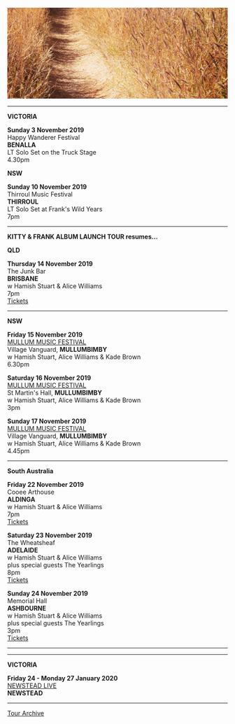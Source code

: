 ![](data/image/news/tourbanner2.jpg)


* * * * *

**VICTORIA**

**Sunday 3 November 2019**\
Happy Wanderer Festival\
**BENALLA**\
LT Solo Set on the Truck Stage\
4.30pm

**NSW**

**Sunday 10 November 2019**\
Thirroul Music Festival\
**THIRROUL**\
LT Solo Set at Frank's Wild Years\
7pm

* * * * *

**KITTY & FRANK ALBUM LAUNCH TOUR resumes...**

**QLD**

**Thursday 14 November 2019**\
The Junk Bar\
**BRISBANE**\
w Hamish Stuart & Alice Williams\
7pm\
[Tickets](http://www.trybooking.com/BEAUC)

* * * * *

**NSW**

**Friday 15 November 2019**\
[MULLUM MUSIC FESTIVAL](https://www.mullummusicfestival.com/)\
Village Vanguard, **MULLUMBIMBY**\
w Hamish Stuart, Alice Williams & Kade Brown\
6.30pm

**Saturday 16 November 2019**\
[MULLUM MUSIC FESTIVAL](https://www.mullummusicfestival.com/)\
St Martin's Hall, **MULLUMBIMBY**\
w Hamish Stuart, Alice Williams & Kade Brown\
3pm

**Sunday 17 November 2019**\
[MULLUM MUSIC FESTIVAL](https://www.mullummusicfestival.com/)\
Village Vanguard, **MULLUMBIMBY**\
w Hamish Stuart, Alice Williams & Kade Brown\
4.45pm

* * * * *

**South Australia**

**Friday 22 November 2019**\
Cooee Arthouse\
**ALDINGA**\
w Hamish Stuart & Alice Williams\
7pm\
[Tickets](https://www.eventbrite.com.au/e/lucie-thorne-kitty-frank-album-launch-tickets-65167321212)

**Saturday 23 November 2019**\
The Wheatsheaf\
**ADELAIDE**\
w Hamish Stuart & Alice Williams\
plus special guests The Yearlings\
8pm\
[Tickets](http://www.trybooking.com/BEAUJ)

**Sunday 24 November 2019**\
Memorial Hall\
**ASHBOURNE**\
w Hamish Stuart & Alice Williams\
plus special guests The Yearlings\
3pm\
[Tickets](http://www.trybooking.com/BEAUK)

* * * * *
* * * * *

**VICTORIA**

**Friday 24 - Monday 27 January 2020**\
[NEWSTEAD LIVE](https://www.newsteadlive.com)\
**NEWSTEAD**  

* * * * *

[Tour Archive](tour/archive)
